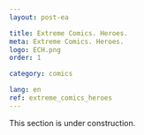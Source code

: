 ```yaml
---
layout: post-ea

title: Extreme Comics. Heroes.
meta: Extreme Comics. Heroes.
logo: ECH.png
order: 1

category: comics

lang: en
ref: extreme_comics_heroes
---
```


This section is under construction.
